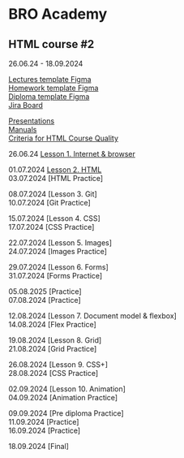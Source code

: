 # BRO Academy 

## HTML course #2

26.06.24 - 18.09.2024

[Lectures template Figma](https://www.figma.com/design/IJ25mXARReFKZYhjvLqP0n/Pharmify-Theme-Package?node-id=0-1&t=tfmS8RhTBMcyubRQ-0) <br />
[Homework template Figma](https://www.figma.com/design/9ncwdLjIIzY9E1UtQDZ1WA/Binabox-Template?node-id=0-1&t=pf473VwoCWsFQ5t6-0) <br />
[Diploma template Figma](https://www.figma.com/design/FMqeul3iRdASufNkPHMKgm/PixMart---Digital-Products-E-Commerce-Website-UI-Figma?node-id=5-55&t=GhklFC9z7NjpzBTZ-0)  <br />
[Jira Board](https://bro-academy.atlassian.net/jira/core/projects/BAHC2/board) <br />
<!-- [Criterias](criteria.md) -->

[Presentations](presentations) <br />
[Manuals](manuals)  <br />
[Criteria for HTML Course Quality](criteria.md)  <br />

26.06.24 [Lesson 1. Internet & browser](lesson-1.md)  <br />
  
01.07.2024 [Lesson 2. HTML](lesson-2.md) <br />
03.07.2024 [HTML Practice] <br />
  
08.07.2024 [Lesson 3. Git]  <br />
10.07.2024 [Git Practice] <br />
<!-- (lesson-3.md)  -->
15.07.2024 [Lesson 4. CSS]<br />
17.07.2024 [CSS Practice]<br />
<!-- (lesson-4.md) -->
22.07.2024 [Lesson 5. Images]  <br />
24.07.2024 [Images Practice]  <br />
<!-- (lesson-5.md)  -->
29.07.2024 [Lesson 6. Forms] <br />
31.07.2024 [Forms Practice]  <br />
<!-- (lesson-6.md)  -->
05.08.2025 [Practice]  <br />
07.08.2024 [Practice] <br />
 
12.08.2024 [Lesson 7. Document model & flexbox]<br />
14.08.2024 [Flex Practice]<br />
<!-- (lesson-7.md) -->
19.08.2024 [Lesson 8. Grid]<br />
21.08.2024 [Grid Practice] <br />
<!-- (lesson-8.md)  -->
26.08.2024 [Lesson 9. CSS+]  <br />
28.08.2024 [CSS Practice]  <br />
<!-- (lesson-9.md)  -->
02.09.2024 [Lesson 10. Animation]<br />
04.09.2024 [Animation Practice]<br />
<!-- (lesson-10.md)  -->
09.09.2024 [Pre diploma Practice]<br />
11.09.2024 [Practice] <br />
16.09.2024 [Practice]<br />
<!-- (pre-final-practise.md) -->
18.09.2024 [Final]<br />
<!-- (final.md)  -->
